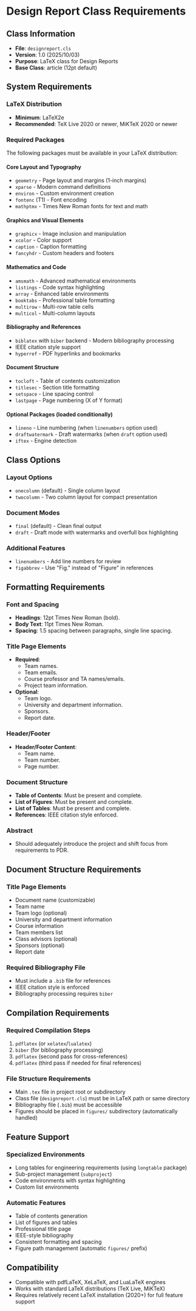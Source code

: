 # Design Report Class Requirements

## Class Information
- **File**: `designreport.cls`
- **Version**: 1.0 (2025/10/03)
- **Purpose**: LaTeX class for Design Reports
- **Base Class**: article (12pt default)

## System Requirements

### LaTeX Distribution
- **Minimum**: LaTeX2e
- **Recommended**: TeX Live 2020 or newer, MiKTeX 2020 or newer

### Required Packages
The following packages must be available in your LaTeX distribution:

#### Core Layout and Typography
- `geometry` - Page layout and margins (1-inch margins)
- `xparse` - Modern command definitions
- `environ` - Custom environment creation
- `fontenc` (T1) - Font encoding
- `mathptmx` - Times New Roman fonts for text and math

#### Graphics and Visual Elements
- `graphicx` - Image inclusion and manipulation
- `xcolor` - Color support
- `caption` - Caption formatting
- `fancyhdr` - Custom headers and footers

#### Mathematics and Code
- `amsmath` - Advanced mathematical environments
- `listings` - Code syntax highlighting
- `array` - Enhanced table environments
- `booktabs` - Professional table formatting
- `multirow` - Multi-row table cells
- `multicol` - Multi-column layouts

#### Bibliography and References
- `biblatex` with `biber` backend - Modern bibliography processing
- IEEE citation style support
- `hyperref` - PDF hyperlinks and bookmarks

#### Document Structure
- `tocloft` - Table of contents customization
- `titlesec` - Section title formatting
- `setspace` - Line spacing control
- `lastpage` - Page numbering (X of Y format)

#### Optional Packages (loaded conditionally)
- `lineno` - Line numbering (when `linenumbers` option used)
- `draftwatermark` - Draft watermarks (when `draft` option used)
- `iftex` - Engine detection

## Class Options

### Layout Options
- `onecolumn` (default) - Single column layout
- `twocolumn` - Two column layout for compact presentation

### Document Modes
- `final` (default) - Clean final output
- `draft` - Draft mode with watermarks and overfull box highlighting

### Additional Features
- `linenumbers` - Add line numbers for review
- `figabbrev` - Use "Fig." instead of "Figure" in references

## Formatting Requirements

### Font and Spacing
- **Headings**: 12pt Times New Roman (bold).
- **Body Text**: 11pt Times New Roman.
- **Spacing**: 1.5 spacing between paragraphs, single line spacing.

### Title Page Elements
- **Required**:
  - Team names.
  - Team emails.
  - Course professor and TA names/emails.
  - Project team information.
- **Optional**:
  - Team logo.
  - University and department information.
  - Sponsors.
  - Report date.

### Header/Footer
- **Header/Footer Content**:
  - Team name.
  - Team number.
  - Page number.

### Document Structure
- **Table of Contents**: Must be present and complete.
- **List of Figures**: Must be present and complete.
- **List of Tables**: Must be present and complete.
- **References**: IEEE citation style enforced.

### Abstract
- Should adequately introduce the project and shift focus from requirements to PDR.

## Document Structure Requirements

### Title Page Elements
- Document name (customizable)
- Team name
- Team logo (optional)
- University and department information
- Course information
- Team members list
- Class advisors (optional)
- Sponsors (optional)
- Report date

### Required Bibliography File
- Must include a `.bib` file for references
- IEEE citation style is enforced
- Bibliography processing requires `biber`

## Compilation Requirements

### Required Compilation Steps
1. `pdflatex` (or `xelatex`/`lualatex`)
2. `biber` (for bibliography processing)
3. `pdflatex` (second pass for cross-references)
4. `pdflatex` (third pass if needed for final references)

### File Structure Requirements
- Main `.tex` file in project root or subdirectory
- Class file (`designreport.cls`) must be in LaTeX path or same directory
- Bibliography file (`.bib`) must be accessible
- Figures should be placed in `figures/` subdirectory (automatically handled)

## Feature Support

### Specialized Environments
- Long tables for engineering requirements (using `longtable` package)
- Sub-project management (`subproject`)
- Code environments with syntax highlighting
- Custom list environments

### Automatic Features
- Table of contents generation
- List of figures and tables
- Professional title page
- IEEE-style bibliography
- Consistent formatting and spacing
- Figure path management (automatic `figures/` prefix)

## Compatibility
- Compatible with pdfLaTeX, XeLaTeX, and LuaLaTeX engines
- Works with standard LaTeX distributions (TeX Live, MiKTeX)
- Requires relatively recent LaTeX installation (2020+) for full feature support